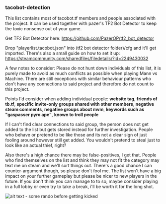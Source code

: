 ### tacobot-detection

This list contains most of tacobot.tf members and people associated with the project.
It can be used together with pazer's TF2 Bot Detector to keep the toxic nonsense out of your game.

Get TF2 Bot Detector here: https://github.com/PazerOP/tf2_bot_detector

Drop "playerlist.tacobot.json" into (tf2 bot detector folder)/cfg and it'll get imported.
There's also a small guide on how to set it up: https://steamcommunity.com/sharedfiles/filedetails/?id=2249430032

A few notes to consider: Please do not hunt down individuals of this list, it is purely made to avoid as much conflicts as possible when playing Mann vs Machine.
There are still exceptions with similar behaviour patterns who don't have any connections to said project and therefore do not count to this project.

Points I'd consider when adding individual people: **website tag**, **friends of tb.tf**, **specific invite-only groups shared with other members**, **negative steam comments**, **negative groups about mvm**, **keywords such as "gaspasser pyro ape"**, **known to troll people**

If I can't find clear connections to said group, the person does not get added to the list but gets stored instead for further investigation.
People who behave or pretend to be like those and its not a clear sign of just fooling around however still get added. You wouldn't pretend to steal just to look like an actual thief, right?

Also there's a high chance there may be false-positives, I get that. People who find themselves on the list and think they may not fit the category may text me on steam and we'll sort things out. There's a good chance I can counter-argument though, so please don't fool me. The list won't have a big impact on your further gameplay but please be nicer to new players in the future. If you don't think you can manage to to so, maybe consider playing in a full lobby or even try to take a break, i'll be worth it for the long shot.

![alt text](https://i.imgur.com/HYJAGRj.png "I just want to play") - some rando before getting kicked
